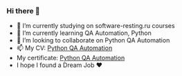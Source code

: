 ### Hi there 👋

- 🔭 I’m currently studying on software-resting.ru courses
- 🌱 I’m currently learning QA Automation, Python
- 👯 I’m looking to collaborate on Python QA Automation
- 📫 My CV: [Python QA Automation](https://github.com/golubtogo/golubtogo/blob/main/Nataliia_Holub_-_Python_QA_Automation.pdf)
-  My certificate: [Python QA Automation](http://cert.software-testing.ru/317299831978590793)
- I hope I found a Dream Job :heart:
